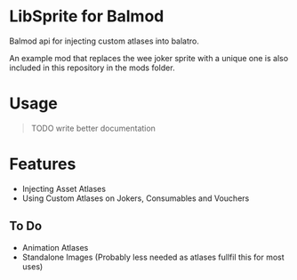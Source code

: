 # LibSprite for Balmod
Balmod api for injecting custom atlases into balatro.

An example mod that replaces the wee joker sprite with a unique one is also included in this repository in the mods folder.

# Usage

> TODO write better documentation

# Features
- Injecting Asset Atlases
- Using Custom Atlases on Jokers, Consumables and Vouchers

## To Do
- Animation Atlases
- Standalone Images (Probably less needed as atlases fullfil this for most uses)
